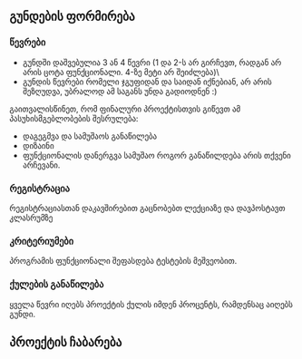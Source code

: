 ## გუნდების ფორმირება

### წევრები
- გუნდში დაშვებულია 3 ან 4 წევრი (1 და 2-ს არ გირჩევთ, რადგან არ არის ცოტა ფუნქციონალი. 4-ზე მეტი არ შეიძლება)\
- გუნდის წევრები რომელი ჯგუფიდან და საიდან იქნებიან, არ არის შეზღუდვა, უბრალოდ ამ საგანს უნდა გადიოდნენ :)

გაითვალისწინეთ, რომ ფინალური პროექტისთვის გიწევთ ამ პასუხისმგებლობების შესრულება:
- დაგეგმვა და სამუშაოს განაწილება
- დიზაინი
- ფუნქციონალის დანერგვა
სამუშაო როგორ განაწილდება არის თქვენი არჩევანი.

### რეგისტრაცია
რეგისტრაციასთან დაკავშირებით გაცნობებთ ლექციაზე და დავპოსტავთ კლასრუმზე

### კრიტერიუმები
პროგრამის ფუნქციონალი შეფასდება ტესტების მეშვეობით.

### ქულების განაწილება
ყველა წევრი იღებს პროექტის ქულის იმდენ პროცენტს, რამდენსაც აიღებს გუნდი. 

## პროექტის ჩაბარება
